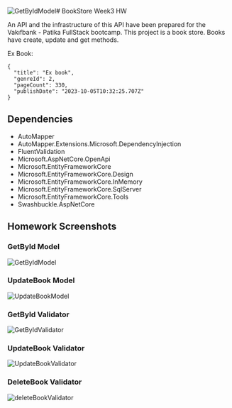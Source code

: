 ![GetByIdModel](https://github.com/kutaymalik/BookStore/assets/56682209/d22ef944-840e-4221-a7ec-524b89b1c362)# BookStore Week3 HW

An API and the infrastructure of this API have been prepared for the Vakıfbank - Patika FullStack bootcamp. This project is a book store. Books have create, update and get methods.

Ex Book:
```
{
  "title": "Ex book",
  "genreId": 2,
  "pageCount": 330,
  "publishDate": "2023-10-05T10:32:25.707Z"
}
```

## Dependencies
- AutoMapper
- AutoMapper.Extensions.Microsoft.DependencyInjection
- FluentValidation
- Microsoft.AspNetCore.OpenApi
- Microsoft.EntityFrameworkCore
- Microsoft.EntityFrameworkCore.Design
- Microsoft.EntityFrameworkCore.InMemory
- Microsoft.EntityFrameworkCore.SqlServer
- Microsoft.EntityFrameworkCore.Tools
- Swashbuckle.AspNetCore
    
## Homework Screenshots
### GetById Model
![GetByIdModel](https://github.com/kutaymalik/BookStore/assets/56682209/1c5846b6-1da8-4d97-8636-b1a9b14a4acc)


### UpdateBook Model
![UpdateBookModel](https://github.com/kutaymalik/BookStore/assets/56682209/bff31fd2-8b5d-4a2d-a0fa-83c192fdd420)


### GetById Validator
![GetByIdValidator](https://github.com/kutaymalik/BookStore/assets/56682209/61c0cce8-96b1-45b2-b785-b6abea8dfa9d)


### UpdateBook Validator
![UpdateBookValidator](https://github.com/kutaymalik/BookStore/assets/56682209/23c2852e-d3b1-4812-9e3c-94723b2f5840)


### DeleteBook Validator
![deleteBookValidator](https://github.com/kutaymalik/BookStore/assets/56682209/e588c7f5-d5ff-441c-9aba-df231f4f2bfa)
